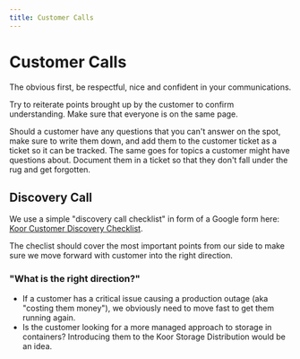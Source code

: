 ```yaml
---
title: Customer Calls
---
```


# Customer Calls

The obvious first, be respectful, nice and confident in your communications.

Try to reiterate points brought up by the customer to confirm understanding. Make sure that everyone is on the same page.

Should a customer have any questions that you can't answer on the spot, make sure to write them down, and add them to the customer ticket as a ticket so it can be tracked. The same goes for topics a customer might have questions about. Document them in a ticket so that they don't fall under the rug and get forgotten.

## Discovery Call

We use a simple "discovery call checklist" in form of a Google form here: [Koor Customer Discovery Checklist](https://docs.google.com/forms/d/1uModm46mQkSSWV84CNNL-_m5nnsX9yo58xkwxb--SYQ/edit?usp=forms_home&ths=true).

The checlist should cover the most important points from our side to make sure we move forward with customer into the right direction.

### "What is the right direction?"

- If a customer has a critical issue causing a production outage (aka "costing them money"), we obviously need to move fast to get them running again.
- Is the customer looking for a more managed approach to storage in containers? Introducing them to the Koor Storage Distribution would be an idea.
